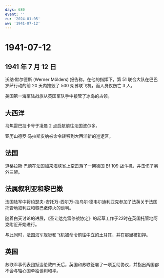 ```yaml
---
days: 680
event: ''
ru: '2024-01-05'
ww: '1941-07-12'
---
```


# 1941-07-12

## 1941 年 7 月 12 日

沃纳·默尔德斯 (Werner Mölders) 报告称，在他的指挥下，第 51
联合大队在巴巴罗萨行动的前 20 天内摧毁了 500 架苏联飞机，而人员仅伤亡 3
人。

美国第一海军陆战旅从英国军队手中接管了冰岛的占领。

## 大西洋

马焦雷巴拉卡号于凌晨 2 点启航前往法国波尔多。

亚历山德罗·马拉斯皮纳被命令转移到大西洋新的巡逻区。

## 法国

道格拉斯·巴德在法国加来海峡省上空击落了一架德国 Bf 109
战斗机，并击伤了另外三架。

## 法属叙利亚和黎巴嫩

法国陆军中将约瑟夫-安托万-西尔万-拉乌尔·德韦尔迪利亚克参加了法英关于法国托管地叙利亚和黎巴嫩停火的谈判。

随着白天讨论的进展，《圣让达克雷停战协定》的起草工作于22时在英国托管地阿克附近开始进行。

与此同时，法国海军舰艇和飞机被命令前往中立的土耳其，并在那里被扣押。

## 英国

苏联军事代表团抵达伦敦四天后，英国和苏联签署了一项互助协议，并指出两国都不会与轴心国单独谈判和平。